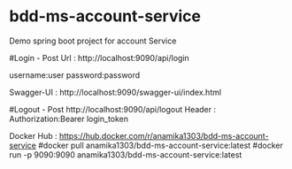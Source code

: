 # bdd-ms-account-service
Demo spring boot project for account Service 

#Login - Post
Url : http://localhost:9090/api/login

username:user 
password:password

Swagger-UI : http://localhost:9090/swagger-ui/index.html

#Logout - Post
http://localhost:9090/api/logout
Header : Authorization:Bearer login_token

Docker Hub : https://hub.docker.com/r/anamika1303/bdd-ms-account-service
#docker pull anamika1303/bdd-ms-account-service:latest
#docker run -p 9090:9090 anamika1303/bdd-ms-account-service:latest


